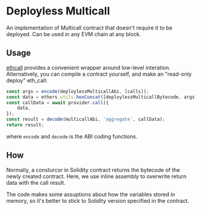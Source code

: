 # Deployless Multicall

An implementation of Multicall contract that doesn't require it to be deployed. Can be used in any EVM chain at any block.

## Usage

[ethcall](https://github.com/Destiner/ethcall) provides a convenient wrapper around low-level interation. Alternatively, you can compile a contract yourself, and make an "read-only deploy" eth_call:

```js
const args = encode(deploylessMulticallAbi, [calls]);
const data = ethers.utils.hexConcat([deploylessMulticallBytecode, args]);
const callData = await provider.call({
	data,
});
const result = decode(multicallAbi, 'aggregate', callData);
return result;
```
where `encode` and `decode` is the ABI coding functions.

## How

Normally, a consturcor in Solidity contract returns the bytecode of the newly created contract. Here, we use inline assembly to overwrite return data with the call result.

The code makes some assuptions about how the variables stored in memory, so it's better to stick to Solidity version specified in the contract.
